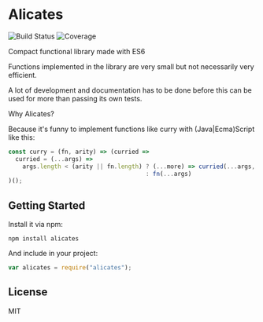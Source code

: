 # Alicates

![Build Status](https://img.shields.io/travis/gonzaloruizdevilla/alicates.svg) ![Coverage](https://img.shields.io/coveralls/gonzaloruizdevilla/alicates.svg)

Compact functional library made with ES6

Functions implemented in the library are very small but not necessarily very efficient.

A lot of development and documentation has to be done before this can be used for more than passing its own tests.

Why Alicates?

Because it's funny to implement functions like curry with (Java|Ecma)Script like this:

```javascript
const curry = (fn, arity) => (curried =>
  curried = (...args) =>
    args.length < (arity || fn.length) ? (...more) => curried(...args, ...more)
                                       : fn(...args)
)();
```

## Getting Started

Install it via npm:

```shell
npm install alicates
```

And include in your project:

```javascript
var alicates = require("alicates");
```

## License

MIT
